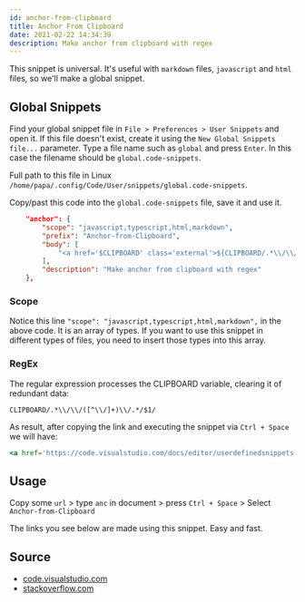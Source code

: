 ```yaml
---
id: anchor-from-clipboard
title: Anchor From Clipboard
date: 2021-02-22 14:34:39
description: Make anchor from clipboard with regex
---
```


This snippet is universal. It's useful with `markdown` files, `javascript` and `html` files, so we'll make a global snippet.

## Global Snippets

Find your global snippet file in `File > Preferences > User Snippets` and open it. If this file doesn't exist, create it using the `New Global Snippets file...` parameter. Type a file name such as `global` and press `Enter`. In this case the filename should be `global.code-snippets`.

Full path to this file in Linux `/home/papa/.config/Code/User/snippets/global.code-snippets`.

Copy/past this code into the `global.code-snippets` file, save it and use it.

```json title="global.code-snippets" {2,5}
	"anchor": {
		"scope": "javascript,typescript,html,markdown",
		"prefix": "Anchor-from-Clipboard",
		"body": [
			"<a href='$CLIPBOARD' class='external'>${CLIPBOARD/.*\\/\\/([^\\/]+)\\/.*/$1/}</a>",
		],
		"description": "Make anchor from clipboard with regex"
	},
```

### Scope

Notice this line `"scope": "javascript,typescript,html,markdown",` in the above code. It is an array of types. If you want to use this snippet in different types of files, you need to insert those types into this array.

### RegEx

The regular expression processes the CLIPBOARD variable, clearing it of redundant data:

```shell
CLIPBOARD/.*\\/\\/([^\\/]+)\\/.*/$1/
```

As result, after copying the link and executing the snippet via `Ctrl + Space` we will have:

```jsx
<a href='https://code.visualstudio.com/docs/editor/userdefinedsnippets' class='external'>code.visualstudio.com</a>
```

## Usage

Copy some `url` > type `anc` in document > press `Ctrl + Space` > Select `Anchor-from-Clipboard`

The links you see below are made using this snippet. Easy and fast.

## Source

- <a href='https://code.visualstudio.com/docs/editor/userdefinedsnippets' class='external'>code.visualstudio.com</a>
- <a href='https://stackoverflow.com/questions/25703360/regular-expression-extract-subdomain-domain' class='external'>stackoverflow.com</a>
